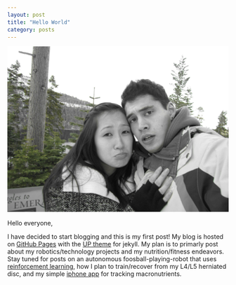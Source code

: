 ```yaml
---
layout: post
title: "Hello World"
category: posts
---
```

![](/images/about.jpg)

Hello everyone,

I have decided to start blogging and this is my first post! My blog is hosted on [GitHub Pages][3] with the [UP theme][4] for jekyll. My plan is to primarly post about my robotics/technology projects and my nutrition/fitness endeavors. Stay tuned for posts on an autonomous foosball-playing-robot that uses [reinforcement learning][1], how I plan to train/recover from my L4/L5 herniated disc, and my simple [iphone app][2] for tracking macronutrients.

[1]: http://webdocs.cs.ualberta.ca/~sutton/book/ebook/the-book.html
[2]: http://macrotrackerapp.com
[3]: http://pages.github.com/
[4]: https://github.com/caarlos0/up